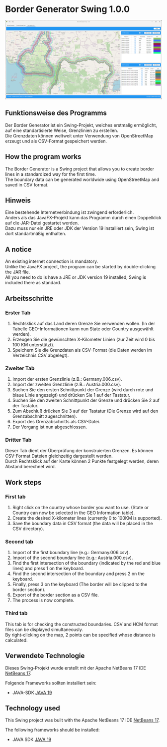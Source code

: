 # Border Generator Swing 1.0.0

![image](https://github.com/NeuralCortex/Border_Generator_Swing/blob/main/app.png)

## Funktionsweise des Programms

Der Border Generator ist ein Swing-Projekt, welches erstmalig ermöglicht, auf eine standartisierte Weise, Grenzlinien zu erstellen.</br>
Die Grenzdaten können weltweit unter Verwendung von OpenStreetMap erzeugt und als CSV-Format gespeichert werden.</br>

## How the program works

The Border Generator is a Swing project that allows you to create border lines in a standardized way for the first time.</br>
The boundary data can be generated worldwide using OpenStreetMap and saved in CSV format.</br>

## Hinweis

Eine bestehende Internetverbindung ist zwingend erforderlich.</br>
Anders als das JavaFX-Projekt kann das Programm durch einen Doppelklick auf die JAR-Datei gestartet werden.</br>
Dazu muss nur ein JRE oder JDK der Version 19 installiert sein, Swing ist dort standartmäßig enthalten.

## A notice

An existing internet connection is mandatory.</br>
Unlike the JavaFX project, the program can be started by double-clicking the JAR file.</br>
All you need to do is have a JRE or JDK version 19 installed; Swing is included there as standard.

## Arbeitsschritte

### Erster Tab

1. Rechtsklick auf das Land deren Grenze Sie verwenden wollen. (In der Tabelle GEO-Informationen kann nun State oder Country ausgewählt werden).
2. Erzeugen Sie die gewünschten X-Kilometer Linien (zur Zeit wird 0 bis 100 KM unterstützt).
3. Speichern Sie die Grenzdaten als CSV-Format (die Daten werden im Verzeichnis CSV abgelegt).

### Zweiter Tab

1. Import der ersten Grenzlinie (z.B.: Germany.006.csv).
2. Import der zweiten Grenzlinie (z.B.: Austria.000.csv).
3. Suchen Sie den ersten Schnittpunkt der Grenze (wird durch rote und blaue Linie angezeigt) und drücken Sie 1 auf der Tastatur. 
4. Suchen Sie den zweiten Schnittpunkt der Grenze und drücken Sie 2 auf der Tastatur.
5. Zum Abschluß drücken Sie 3 auf der Tastatur (Die Grenze wird auf den Grenzabschnitt zugeschnitten).
6. Export des Grenzabschnitts als CSV-Datei.
7. Der Vorgang ist nun abgeschlossen.

### Dritter Tab

Dieser Tab dient der Überprüfung der konstruierten Grenzen. Es können CSV-Format Dateien gleichzeitig dargestellt werden.</br>
Durch Rechtsklick auf der Karte können 2 Punkte festgelegt werden, deren Abstand berechnet wird.

## Work steps

### First tab

1. Right click on the country whose border you want to use. (State or Country can now be selected in the GEO Information table).
2. Create the desired X-kilometer lines (currently 0 to 100KM is supported).
3. Save the boundary data in CSV format (the data will be placed in the CSV directory).

### Second tab

1. Import of the first boundary line (e.g.: Germany.006.csv).
2. Import of the second boundary line (e.g.: Austria.000.csv).
3. Find the first intersection of the boundary (indicated by the red and blue lines) and press 1 on the keyboard.
4. Find the second intersection of the boundary and press 2 on the keyboard.
5. Finally, press 3 on the keyboard (The border will be clipped to the border section).
6. Export of the border section as a CSV file.
7. The process is now complete.

### Third tab

This tab is for checking the constructed boundaries. CSV and HCM format files can be displayed simultaneously.</br>
By right-clicking on the map, 2 points can be specified whose distance is calculated.

## Verwendete Technologie

Dieses Swing-Projekt wurde erstellt mit der Apache NetBeans 17 IDE [NetBeans 17](https://netbeans.apache.org/).

Folgende Frameworks sollten installiert sein:

- JAVA-SDK [JAVA 19](https://www.oracle.com/java/technologies/javase/jdk19-archive-downloads.html)

## Technology used

This Swing project was built with the Apache NetBeans 17 IDE [NetBeans 17](https://netbeans.apache.org/).

The following frameworks should be installed:

- JAVA SDK [JAVA 19](https://www.oracle.com/java/technologies/javase/jdk19-archive-downloads.html)
